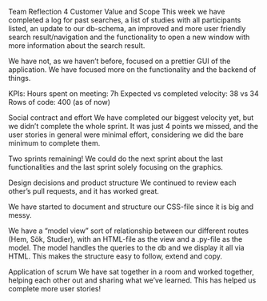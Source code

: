 Team Reflection 4
Customer Value and Scope
This week we have completed a log for past searches, a list of studies with all participants listed, an update to our db-schema, an improved and more user friendly search result/navigation and the functionality to open a new window with more information about the search result. 

We have not, as we haven’t before, focused on a prettier GUI of the application. We have focused more on the functionality and the backend of things.

KPIs:
Hours spent on meeting: 7h
Expected vs completed velocity: 38 vs 34
Rows of code: 400 (as of now)

Social contract and effort
We have completed our biggest velocity yet, but we didn’t complete the whole sprint. It was just 4 points we missed, and the user stories in general were minimal effort, considering we did the bare minimum to complete them.

Two sprints remaining! We could do the next sprint about the last functionalities and the last sprint solely focusing on the graphics.


Design decisions and product structure
We continued to review each other’s pull requests, and it has worked great.

We have started to document and structure our CSS-file since it is big and messy.

We have a “model view” sort of relationship between our different routes (Hem, Sök, Studier), with an HTML-file as the view and a .py-file as the model. The model handles the queries to the db and we display it all via HTML. This makes the structure easy to follow, extend and copy.

Application of scrum
We have sat together in a room and worked together, helping each other out and sharing what we’ve learned. This has helped us complete more user stories!
